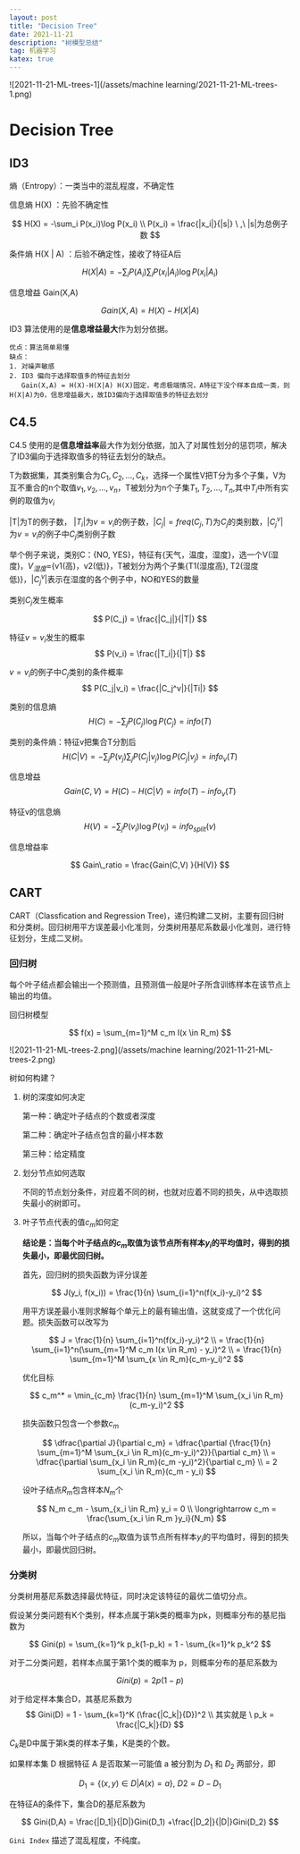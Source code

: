 ```yaml
---
layout: post
title: "Decision Tree"
date: 2021-11-21
description: "树模型总结"
tag: 机器学习
katex: true
---
```


![2021-11-21-ML-trees-1](/assets/machine learning/2021-11-21-ML-trees-1.png)

# Decision Tree

## ID3

熵（Entropy）：一类当中的混乱程度，不确定性

信息熵 H(X) ：先验不确定性

$$
H(X) = -\sum_i P(x_i)\log P(x_i) \\
P(x_i) = \frac{|x_i|}{|s|} \ ,\ |s|为总例子数
$$

条件熵 H(X | A) ：后验不确定性，接收了特征A后

$$
H(X|A) = -\sum_i P(A_i) \sum_i P(x_i|A_i) \log P(x_i|A_i)
$$

信息增益 Gain(X,A)

$$
Gain(X,A) = H(X) - H(X | A)
$$

ID3 算法使用的是**信息增益最大**作为划分依据。

```
优点：算法简单易懂
缺点：
1. 对噪声敏感
2. ID3 偏向于选择取值多的特征去划分
   Gain(X,A) = H(X)-H(X|A) H(X)固定，考虑极端情况，A特征下没个样本自成一类，则H(X|A)为0，信息增益最大，故ID3偏向于选择取值多的特征去划分
```

## C4.5

C4.5 使用的是**信息增益率**最大作为划分依据，加入了对属性划分的惩罚项，解决了ID3偏向于选择取值多的特征去划分的缺点。

T为数据集，其类别集合为${C_1,C_2,\dots ,C_k}$，选择一个属性V把T分为多个子集，V为互不重合的n个取值$v_1,v_2,\dots ,v_n$，T被划分为n个子集$T_1,T_2, \dots ,T_n$,其中$T_i$中所有实例的取值为$v_i$

|T|为T的例子数， $|T_i|$为$v=v_i$的例子数，$|C_j|=freq(C_j, T)$为$C_j$的类别数，$|C_j^v|$为$v=v_i$的例子中$C_j$类别例子数

举个例子来说，类别C：{NO, YES}，特征有{天气，温度，湿度}，选一个V(湿度)，$V_{湿度}$={v1(高)，v2(低)}，T被划分为两个子集{T1(湿度高), T2(湿度低)}，$|C_j^v|$表示在湿度的各个例子中，NO和YES的数量

类别$C_j$发生概率

$$
P(C_j) = \frac{|C_j|}{|T|}
$$

特征$v=v_i$发生的概率
$$
P(v_i) = \frac{|T_i|}{|T|}
$$

$v=v_i$的例子中$C_j$类别的条件概率
$$
P(C_j|v_i) = \frac{|C_j^v|}{|Ti|}
$$

类别的信息熵
$$
H(C) = -\sum_j P(C_j) \log P(C_j) = info(T)
$$

类别的条件熵：特征v把集合T分割后
$$
H(C|V) = -\sum_j P(v_j) \sum_j P(C_j|v_j) \log P(C_j|v_j)=info_v(T)
$$

信息增益
$$
Gain(C,V) = H(C) - H(C|V) = info(T) - info_v(T)
$$

特征v的信息熵
$$
H(V) = -\sum_j P(v_i) \log P(v_i) = info_{split}(v)
$$

信息增益率

$$
Gain\_ratio = \frac{Gain(C,V) }{H(V)}
$$

## CART

CART（Classfication and Regression Tree)，递归构建二叉树，主要有回归树和分类树。回归树用平方误差最小化准则，分类树用基尼系数最小化准则，进行特征划分，生成二叉树。

### 回归树

每个叶子结点都会输出一个预测值，且预测值一般是叶子所含训练样本在该节点上输出的均值。

回归树模型

$$
f(x) = \sum_{m=1}^M c_m I(x \in R_m)
$$

![2021-11-21-ML-trees-2.png](/assets/machine learning/2021-11-21-ML-trees-2.png)

树如何构建？

1. 树的深度如何决定

   第一种：确定叶子结点的个数或者深度

   第二种：确定叶子结点包含的最小样本数

   第三种：给定精度

2. 划分节点如何选取

   不同的节点划分条件，对应着不同的树，也就对应着不同的损失，从中选取损失最小的树即可。

3. 叶子节点代表的值$c_m$如何定

   **结论是：当每个叶子结点的$c_m$取值为该节点所有样本$y_i$的平均值时，得到的损失最小，即最优回归树。**

   首先，回归树的损失函数为评分误差
   
   $$
   J(y_i, f(x_i)) = \frac{1}{n} \sum_{i=1}^n(f(x_i)-y_i)^2
   $$
   
   用平方误差最小准则求解每个单元上的最有输出值，这就变成了一个优化问题。损失函数可以改写为
   
   $$
   J = \frac{1}{n} \sum_{i=1}^n(f(x_i)-y_i)^2 
   \\ = \frac{1}{n} \sum_{i=1}^n(\sum_{m=1}^M c_m I(x \in R_m) - y_i)^2 
   \\ = \frac{1}{n} \sum_{m=1}^M \sum_{x \in R_m}(c_m-y_i)^2
   $$
   
   优化目标
   
   $$
   c_m^* = \min_{c_m} \frac{1}{n} \sum_{m=1}^M \sum_{x_i \in R_m}(c_m-y_i)^2
   $$
   
   损失函数只包含一个参数$c_m$
   
   $$
   \dfrac{\partial J}{\partial c_m} = \dfrac{\partial  {\frac{1}{n} \sum_{m=1}^M \sum_{x_i \in R_m}(c_m-y_i)^2}}{\partial c_m}
   \\ = \dfrac{\partial \sum_{x_i \in R_m}(c_m -y_i)^2}{\partial c_m}
   \\ = 2 \sum_{x_i \in R_m}(c_m - y_i)
   $$
   
   设叶子结点$R_m$包含样本$N_m$个
   
   $$
   N_m c_m - \sum_{x_i \in R_m} y_i = 0
   \\ \longrightarrow c_m = \frac{\sum_{x_i \in R_m }y_i}{N_m}
   $$
   
   所以，当每个叶子结点的$c_m$取值为该节点所有样本$y_i$的平均值时，得到的损失最小，即最优回归树。

   

### 分类树

分类树用基尼系数选择最优特征，同时决定该特征的最优二值切分点。

假设某分类问题有K个类别，样本点属于第k类的概率为pk，则概率分布的基尼指数为

$$
Gini(p) = \sum_{k=1}^k p_k(1-p_k) = 1 - \sum_{k=1}^k p_k^2
$$

对于二分类问题，若样本点属于第1个类的概率为 p，则概率分布的基尼系数为

$$
Gini(p) = 2p(1-p)
$$

对于给定样本集合D，其基尼系数为
$$
Gini(D) = 1 - \sum_{k=1}^K (\frac{|C_k|}{D})^2 \\
其实就是 \ p_k = \frac{|C_k|}{D}
$$

$C_k$是D中属于第k类的样本子集，K是类的个数。

如果样本集 D 根据特征 A 是否取某一可能值 a 被分割为 $D_1$ 和 $D_2$ 两部分，即

$$
D_1 = \{ (x,y) \in D|A(x) = a \}, \ D2 = D-D_1
$$

在特征A的条件下，集合D的基尼系数为

$$
Gini(D,A) = \frac{|D_1|}{|D|}Gini(D_1) +\frac{|D_2|}{|D|}Gini(D_2)
$$

`Gini Index` 描述了混乱程度，不纯度。











